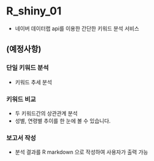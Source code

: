 # R_shiny_01
- 네이버 데이터랩 api를 이용한 간단한 키워드 분석 서비스

## (예정사항)
### 단일 키워드 분석
- 키워드 추세 분석

### 키워드 비교
- 두 키워드간의 상관관계 분석
- 성별, 연령별 추이를 한 눈에 볼 수 있습니다.

### 보고서 작성
- 분석 결과를 R markdown 으로 작성하여 사용자가 출력 가능 
